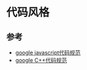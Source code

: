 # 代码风格


## 参考
  - [google javascript代码规范](https://developers.google.com/closure/compiler/docs/js-for-compiler#types)
  - [google C++代码规范](http://google-styleguide.googlecode.com/svn/trunk/cppguide.xml)